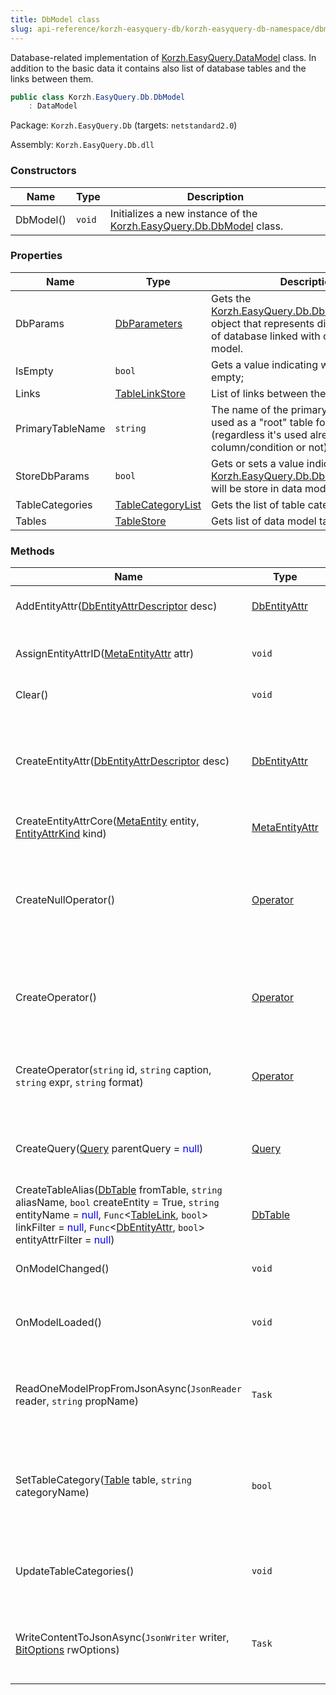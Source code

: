 ```yaml
---
title: DbModel class
slug: api-reference/korzh-easyquery-db/korzh-easyquery-db-namespace/dbmodel-class
---
```

Database-related implementation of [Korzh.EasyQuery.DataModel](api-reference/korzh-easyquery/korzh-easyquery-namespace/datamodel-class) class.  In addition to the basic data it contains also list of database tables and the links between them.
```csharp
public class Korzh.EasyQuery.Db.DbModel
    : DataModel

```
Package: `Korzh.EasyQuery.Db` (targets: `netstandard2.0`)

Assembly: `Korzh.EasyQuery.Db.dll`

### Constructors

| Name | Type | Description | 
| --- | --- | --- | 
| DbModel() | `void` | Initializes a new instance of the [Korzh.EasyQuery.Db.DbModel](api-reference/korzh-easyquery-db/korzh-easyquery-db-namespace/dbmodel-class) class. | 


### Properties

| Name | Type | Description | 
| --- | --- | --- | 
| DbParams | [DbParameters](api-reference/korzh-easyquery-db/korzh-easyquery-db-namespace/dbparameters-class) | Gets the [Korzh.EasyQuery.Db.DbParameters](api-reference/korzh-easyquery-db/korzh-easyquery-db-namespace/dbparameters-class) object that represents different options of database linked with current data model. | 
| IsEmpty | `bool` | Gets a value indicating wether model is empty; | 
| Links | [TableLinkStore](api-reference/korzh-easyquery-db/korzh-easyquery-db-namespace/tablelinkstore-class) | List of links between the model tables. | 
| PrimaryTableName | `string` | The name of the primary which will be used as a "root" table for this query (regardless it's used already in any column/condition or not) | 
| StoreDbParams | `bool` | Gets or sets a value indicating whether [Korzh.EasyQuery.Db.DbModel.DbParams](api-reference/korzh-easyquery-db/korzh-easyquery-db-namespace/dbmodel-class) will be store in data model definition file. | 
| TableCategories | [TableCategoryList](api-reference/korzh-easyquery-db/korzh-easyquery-db-namespace/tablecategorylist-class) | Gets the list of table categories. | 
| Tables | [TableStore](api-reference/korzh-easyquery-db/korzh-easyquery-db-namespace/tablestore-class) | Gets list of data model tables. | 


### Methods

| Name | Type | Description | 
| --- | --- | --- | 
| AddEntityAttr([DbEntityAttrDescriptor](api-reference/korzh-easyquery-db/korzh-easyquery-db-namespace/dbentityattrdescriptor-class) desc) | [DbEntityAttr](api-reference/korzh-easyquery-db/korzh-easyquery-db-namespace/dbentityattr-class) | Adds a new attribute to the model. | 
| AssignEntityAttrID([MetaEntityAttr](api-reference/easydata-core/easydata-namespace/metaentityattr-class) attr) | `void` | Assigns the default ID for entity attribute. | 
| Clear() | `void` | Clears this instance. | 
| CreateEntityAttr([DbEntityAttrDescriptor](api-reference/korzh-easyquery-db/korzh-easyquery-db-namespace/dbentityattrdescriptor-class) desc) | [DbEntityAttr](api-reference/korzh-easyquery-db/korzh-easyquery-db-namespace/dbentityattr-class) | Creates the entity attribute. Used for creating entity attributes while building the model | 
| CreateEntityAttrCore([MetaEntity](api-reference/easydata-core/easydata-namespace/metaentity-class) entity, [EntityAttrKind](api-reference/easydata-core/easydata-namespace/entityattrkind-enum) kind) | [MetaEntityAttr](api-reference/easydata-core/easydata-namespace/metaentityattr-class) |  | 
| CreateNullOperator() | [Operator](api-reference/korzh-easyquery/korzh-easyquery-namespace/operator-class) | Creates the 'null' operator - a special operator which is used when a real operator can't be found (e.g. wrong ID) | 
| CreateOperator() | [Operator](api-reference/korzh-easyquery/korzh-easyquery-namespace/operator-class) | Creates the operator. Used for creating objects while building the model | 
| CreateOperator(`string` id, `string` caption, `string` expr, `string` format) | [Operator](api-reference/korzh-easyquery/korzh-easyquery-namespace/operator-class) | Creates the operator. Used for creating objects while building the model | 
| CreateQuery([Query](api-reference/korzh-easyquery/korzh-easyquery-namespace/query-class) parentQuery = <span style='color: blue'>null</span>) | [Query](api-reference/korzh-easyquery/korzh-easyquery-namespace/query-class) | Creates a Query object associated with this model | 
| CreateTableAlias([DbTable](api-reference/korzh-easyquery-db/korzh-easyquery-db-namespace/dbtable-class) fromTable, `string` aliasName, `bool` createEntity = True, `string` entityName = <span style='color: blue'>null</span>, `Func`&lt;[TableLink](api-reference/korzh-easyquery-db/korzh-easyquery-db-namespace/tablelink-class), `bool`&gt; linkFilter = <span style='color: blue'>null</span>, `Func`&lt;[DbEntityAttr](api-reference/korzh-easyquery-db/korzh-easyquery-db-namespace/dbentityattr-class), `bool`&gt; entityAttrFilter = <span style='color: blue'>null</span>) | [DbTable](api-reference/korzh-easyquery-db/korzh-easyquery-db-namespace/dbtable-class) | Creates table alias from the table. | 
| OnModelChanged() | `void` | Called after the model has been changed. | 
| OnModelLoaded() | `void` | Called after the model has been loaded from some file or string. | 
| ReadOneModelPropFromJsonAsync(`JsonReader` reader, `string` propName) | `Task` | Reads one model property from JSON (asynchronous way). | 
| SetTableCategory([Table](api-reference/korzh-easyquery-db/korzh-easyquery-db-namespace/table-class) table, `string` categoryName) | `bool` | Sets the category of the table. Creates a new category if the specified one does not exist yet. | 
| UpdateTableCategories() | `void` | Updates the categories in tables (usually after the loading). | 
| WriteContentToJsonAsync(`JsonWriter` writer, [BitOptions](api-reference/easydata-core/easydata-namespace/bitoptions-class) rwOptions) | `Task` | Writes the content of DbMomdel to JSON (asynchronous way). |